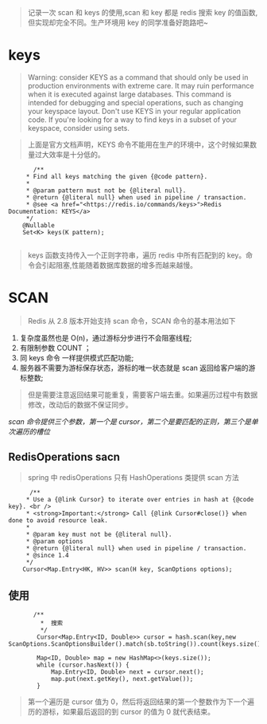 > 记录一次 scan 和 keys 的使用,scan 和 key 都是 redis 搜索 key 的值函数,但实现却完全不同。生产环境用 key 的同学准备好跑路吧~

# keys

> Warning: consider KEYS as a command that should only be used in production environments with extreme care. It may ruin performance when it is executed against large databases. This command is intended for debugging and special operations, such as changing your keyspace layout. Don't use KEYS in your regular application code. If you're looking for a way to find keys in a subset of your keyspace, consider using sets.

> 上面是官方文档声明，KEYS 命令不能用在生产的环境中，这个时候如果数量过大效率是十分低的。

```text
       /**
	 * Find all keys matching the given {@code pattern}.
	 *
	 * @param pattern must not be {@literal null}.
	 * @return {@literal null} when used in pipeline / transaction.
	 * @see <a href="<https://redis.io/commands/keys>">Redis Documentation: KEYS</a>
	 */
	@Nullable
	Set<K> keys(K pattern);


```

> keys 函数支持传入一个正则字符串，遍历 redis 中所有匹配到的 key。命令会引起阻塞,性能随着数据库数据的增多而越来越慢。

# SCAN

> Redis 从 2.8 版本开始支持 scan 命令，SCAN 命令的基本用法如下

1. 复杂度虽然也是 O(n)，通过游标分步进行不会阻塞线程;
2. 有限制参数 COUNT ；
3. 同 keys 命令 一样提供模式匹配功能;
4. 服务器不需要为游标保存状态，游标的唯一状态就是 scan 返回给客户端的游标整数;

> 但是需要注意返回结果可能重复，需要客户端去重。如果遍历过程中有数据修改，改动后的数据不保证同步。

_scan 命令提供三个参数，第一个是 cursor，第二个是要匹配的正则，第三个是单次遍历的槽位_

## RedisOperations sacn

> spring 中 redisOperations 只有 HashOperations 类提供 scan 方法

```text
      /**
	 * Use a {@link Cursor} to iterate over entries in hash at {@code key}. <br />
	 * <strong>Important:</strong> Call {@link Cursor#close()} when done to avoid resource leak.
	 *
	 * @param key must not be {@literal null}.
	 * @param options
	 * @return {@literal null} when used in pipeline / transaction.
	 * @since 1.4
	 */
	Cursor<Map.Entry<HK, HV>> scan(H key, ScanOptions options);

```

## 使用

```text
       /**
         *  搜索
         */
        Cursor<Map.Entry<ID, Double>> cursor = hash.scan(key,new ScanOptions.ScanOptionsBuilder().match(sb.toString()).count(keys.size()).build());

        Map<ID, Double> map = new HashMap<>(keys.size());
        while (cursor.hasNext()) {
            Map.Entry<ID, Double> next = cursor.next();
            map.put(next.getKey(), next.getValue());
        }

```

> 第一个遍历是 cursor 值为 0，然后将返回结果的第一个整数作为下一个遍历的游标，如果最后返回的到 cursor 的值为 0 就代表结束。
